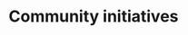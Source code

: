 ---
title: Community initiatives
description: "Brief overview of the community initiatives that I am (was) part of."
author: ""
show_post_thumbnail: true
show_author_byline: true
show_post_date: false
# for listing page layout
layout: list-grid # list, list-sidebar, list-grid
---